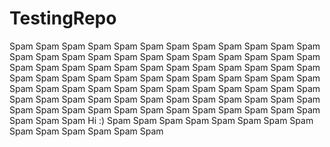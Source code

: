# TestingRepo
Spam
Spam
Spam
Spam
Spam
Spam
Spam
Spam
Spam
Spam
Spam
Spam
Spam
Spam
Spam
Spam
Spam
Spam
Spam
Spam
Spam
Spam
Spam
Spam
Spam
Spam
Spam
Spam
Spam
Spam
Spam
Spam
Spam
Spam
Spam
Spam
Spam
Spam
Spam
Spam
Spam
Spam
Spam
Spam
Spam
Spam
Spam
Spam
Spam
Spam
Spam
Spam
Spam
Spam
Spam
Spam
Spam
Spam
Spam
Spam
Spam
Spam
Spam
Spam
Spam
Spam
Spam
Spam
Spam
Spam
Spam
Spam
Spam
Spam
Spam
Spam
Spam
Spam
Spam
Spam
Spam
Spam
Spam
Spam
Spam
Spam
Spam
Hi :)
Spam
Spam
Spam
Spam
Spam
Spam
Spam
Spam
Spam
Spam
Spam
Spam
Spam
Spam
